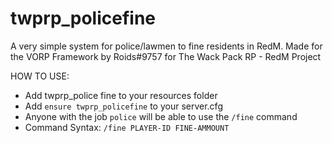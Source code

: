# twprp_policefine
 A very simple system for police/lawmen to fine residents in RedM. Made for the VORP Framework by Roids#9757 for The Wack Pack RP - RedM Project
 
 HOW TO USE:
 
- Add twprp_police fine to your resources folder
- Add `ensure twprp_policefine` to your server.cfg
- Anyone with the job `police` will be able to use the `/fine` command
- Command Syntax: `/fine PLAYER-ID FINE-AMMOUNT`